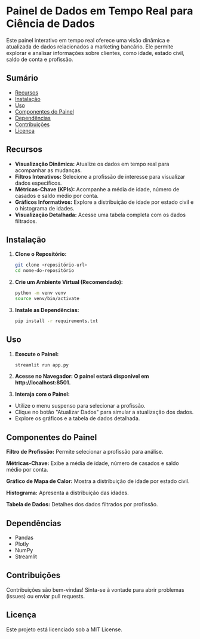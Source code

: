 # Painel de Dados em Tempo Real para Ciência de Dados


Este painel interativo em tempo real oferece uma visão dinâmica e atualizada de dados relacionados a marketing bancário. Ele permite explorar e analisar informações sobre clientes, como idade, estado civil, saldo de conta e profissão.

## Sumário

- [Recursos](#recursos)
- [Instalação](#instalação)
- [Uso](#uso)
- [Componentes do Painel](#componentes-do-painel)
- [Dependências](#dependências)
- [Contribuições](#contribuições)
- [Licença](#licença)

## Recursos

- **Visualização Dinâmica:** Atualize os dados em tempo real para acompanhar as mudanças.
- **Filtros Interativos:** Selecione a profissão de interesse para visualizar dados específicos.
- **Métricas-Chave (KPIs):** Acompanhe a média de idade, número de casados e saldo médio por conta.
- **Gráficos Informativos:** Explore a distribuição de idade por estado civil e o histograma de idades.
- **Visualização Detalhada:** Acesse uma tabela completa com os dados filtrados.

## Instalação

1. **Clone o Repositório:**
   ```bash
   git clone <repositório-url>
   cd nome-do-repositório
2. **Crie um Ambiente Virtual (Recomendado):**
   ```bash
   python -m venv venv
   source venv/bin/activate 
3. **Instale as Dependências:**
   ```bash
   pip install -r requirements.txt

## Uso
1. **Execute o Painel:**
   ```bash
   streamlit run app.py

2. **Acesse no Navegador: O painel estará disponível em http://localhost:8501.**

3. **Interaja com o Painel:**

- Utilize o menu suspenso para selecionar a profissão.
- Clique no botão "Atualizar Dados" para simular a atualização dos dados.
- Explore os gráficos e a tabela de dados detalhada.

## Componentes do Painel

**Filtro de Profissão:** Permite selecionar a profissão para análise.

**Métricas-Chave:** Exibe a média de idade, número de casados e saldo médio por conta.

**Gráfico de Mapa de Calor:** Mostra a distribuição de idade por estado civil.

**Histograma:** Apresenta a distribuição das idades.

**Tabela de Dados:** Detalhes dos dados filtrados por profissão.

## Dependências

 - Pandas
 - Plotly
 - NumPy
 - Streamlit
   
## Contribuições

Contribuições são bem-vindas! Sinta-se à vontade para abrir problemas (issues) ou enviar pull requests.

## Licença
Este projeto está licenciado sob a MIT License.
